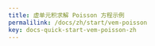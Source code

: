 ```yaml
---
title: 虚单元积求解 Poisson 方程示例
permalilink: /docs/zh/start/vem-poisson
key: docs-quick-start-vem-poisson-zh
---
```

